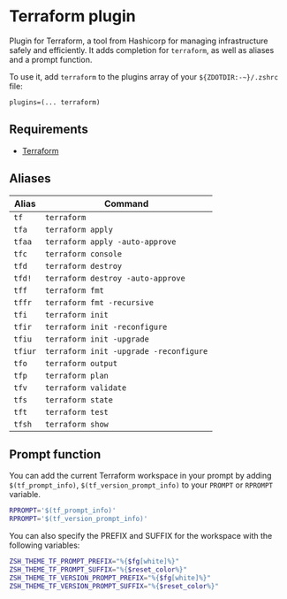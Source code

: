 # Terraform plugin

Plugin for Terraform, a tool from Hashicorp for managing infrastructure safely and efficiently. It adds
completion for `terraform`, as well as aliases and a prompt function.

To use it, add `terraform` to the plugins array of your `${ZDOTDIR:-~}/.zshrc` file:

```shell
plugins=(... terraform)
```

## Requirements

- [Terraform](https://terraform.io/)

## Aliases

| Alias   | Command                                |
| ------- | -------------------------------------- |
| `tf`    | `terraform`                            |
| `tfa`   | `terraform apply`                      |
| `tfaa`  | `terraform apply -auto-approve`        |
| `tfc`   | `terraform console`                    |
| `tfd`   | `terraform destroy`                    |
| `tfd!`  | `terraform destroy -auto-approve`      |
| `tff`   | `terraform fmt`                        |
| `tffr`  | `terraform fmt -recursive`             |
| `tfi`   | `terraform init`                       |
| `tfir`  | `terraform init -reconfigure`          |
| `tfiu`  | `terraform init -upgrade`              |
| `tfiur` | `terraform init -upgrade -reconfigure` |
| `tfo`   | `terraform output`                     |
| `tfp`   | `terraform plan`                       |
| `tfv`   | `terraform validate`                   |
| `tfs`   | `terraform state`                      |
| `tft`   | `terraform test`                       |
| `tfsh`  | `terraform show`                       |

## Prompt function

You can add the current Terraform workspace in your prompt by adding `$(tf_prompt_info)`,
`$(tf_version_prompt_info)` to your `PROMPT` or `RPROMPT` variable.

```sh
RPROMPT='$(tf_prompt_info)'
RPROMPT='$(tf_version_prompt_info)'
```

You can also specify the PREFIX and SUFFIX for the workspace with the following variables:

```sh
ZSH_THEME_TF_PROMPT_PREFIX="%{$fg[white]%}"
ZSH_THEME_TF_PROMPT_SUFFIX="%{$reset_color%}"
ZSH_THEME_TF_VERSION_PROMPT_PREFIX="%{$fg[white]%}"
ZSH_THEME_TF_VERSION_PROMPT_SUFFIX="%{$reset_color%}"
```
